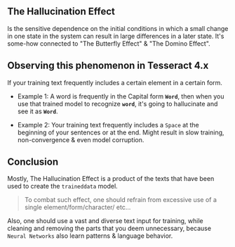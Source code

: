 ## The Hallucination Effect

Is the sensitive dependence on the initial conditions in which a small change in one state in the system can result in large differences in a later state. It's some-how connected to "The Butterfly Effect" & "The Domino Effect".


## Observing this phenomenon in Tesseract 4.x

If your training text frequently includes a certain element in a certain form.

- Example 1: A word is frequently in the Capital form **`Word`**, then when you use that trained model to recognize **`word`**, it's going to hallucinate and see it as **`Word`**.

- Example 2: Your training text frequently includes a `Space` at the beginning of your sentences or at the end. Might result in slow training, non-convergence & even model corruption.


## Conclusion

Mostly, The Hallucination Effect is a product of the texts that have been used to create the `traineddata` model.

> To combat such effect, one should refrain from excessive use of a single element/form/character/ etc... 

Also, one should use a vast and diverse text input for training, while cleaning and removing the parts that you deem unnecessary, because `Neural Networks` also learn patterns & language behavior.